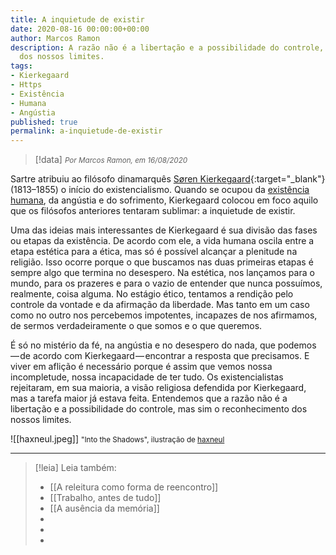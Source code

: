```yaml
---
title: A inquietude de existir
date: 2020-08-16 00:00:00+00:00
author: Marcos Ramon
description: A razão não é a libertação e a possibilidade do controle, mas sim o reconhecimento
  dos nossos limites.
tags:
- Kierkegaard
- Https
- Existência
- Humana
- Angústia
published: true
permalink: a-inquietude-de-existir
---
```

> [!data] <small><i>Por Marcos Ramon, em 16/08/2020</i></small>

Sartre atribuiu ao filósofo dinamarquês [Søren Kierkegaard](https://pt.wikipedia.org/wiki/S%C3%B6ren_Kierkegaard){:target="_blank"} (1813–1855) o início do existencialismo. Quando se ocupou da [existência humana](https://marcosramon.net/o-existencialismo-e-nos-mesmos), da angústia e do sofrimento, Kierkegaard colocou em foco aquilo que os filósofos anteriores tentaram sublimar: a inquietude de existir.

Uma das ideias mais interessantes de Kierkegaard é sua divisão das fases ou etapas da existência. De acordo com ele, a vida humana oscila entre a etapa estética para a ética, mas só é possível alcançar a plenitude na religião. Isso ocorre porque o que buscamos nas duas primeiras etapas é sempre algo que termina no desespero. Na estética, nos lançamos para o mundo, para os prazeres e para o vazio de entender que nunca possuímos, realmente, coisa alguma. No estágio ético, tentamos a rendição pelo controle da vontade e da afirmação da liberdade. Mas tanto em um caso como no outro nos percebemos impotentes, incapazes de nos afirmamos, de sermos verdadeiramente o que somos e o que queremos.

É só no mistério da fé, na angústia e no desespero do nada, que podemos — de acordo com Kierkegaard — encontrar a resposta que precisamos. E viver em aflição é necessário porque é assim que vemos nossa incompletude, nossa incapacidade de ter tudo. Os existencialistas rejeitaram, em sua maioria, a visão religiosa defendida por Kierkegaard, mas a tarefa maior já estava feita. Entendemos que a razão não é a libertação e a possibilidade do controle, mas sim o reconhecimento dos nossos limites.

![[haxneul.jpeg]]
<small>"Into the Shadows", ilustração de <a href="https://www.instagram.com/haxneul/">haxneul</a></small>



---
> [!leia] Leia também:
> - [[A releitura como forma de reencontro]]
> - [[Trabalho, antes de tudo]]
> - [[A ausência da memória]]
> -
> -
> -